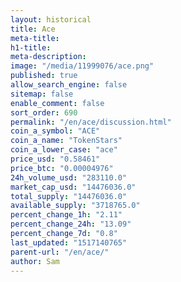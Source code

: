 ```yaml
---
layout: historical
title: Ace
meta-title: 
h1-title: 
meta-description: 
image: "/media/11999076/ace.png"
published: true
allow_search_engine: false
sitemap: false
enable_comment: false
sort_order: 690
permalink: "/en/ace/discussion.html"
coin_a_symbol: "ACE"
coin_a_name: "TokenStars"
coin_a_lower_case: "ace"
price_usd: "0.58461"
price_btc: "0.00004976"
24h_volume_usd: "283110.0"
market_cap_usd: "14476036.0"
total_supply: "14476036.0"
available_supply: "3718765.0"
percent_change_1h: "2.11"
percent_change_24h: "13.09"
percent_change_7d: "0.8"
last_updated: "1517140765"
parent-url: "/en/ace/"
author: Sam
---
```


